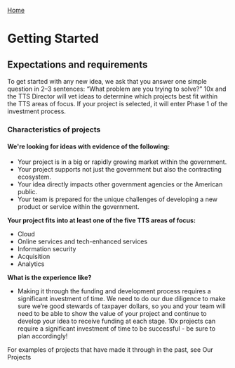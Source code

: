 [Home](home.md)

# Getting Started

## Expectations and requirements
To get started with any new idea, we ask that you answer one simple question in 2–3 sentences: “What problem are you trying to solve?” 10x and the TTS Director will vet ideas to determine which projects best fit within the TTS areas of focus. If your project is selected, it will enter Phase 1 of the investment process.


### Characteristics of projects

#### We're looking for ideas with evidence of the following:

- Your project is in a big or rapidly growing market within the government.
- Your project supports not just the government but also the contracting ecosystem.
- Your idea directly impacts other government agencies or the American public.
- Your team is prepared for the unique challenges of developing a new product or service within the government.

**Your project fits into at least one of the five TTS areas of focus:**

- Cloud
- Online services and tech-enhanced services
- Information security
- Acquisition
- Analytics



**What is the experience like?**
- Making it through the funding and development process requires a significant investment of time. We need to do our due diligence to make sure we’re good stewards of taxpayer dollars, so you and your team will need to be able to show the value of your project and continue to develop your idea to receive funding at each stage. 10x projects can require a significant investment of time to be successful - be sure to plan accordingly!

For examples of projects that have made it through in the past, see Our Projects
